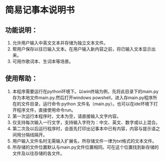 # 简易记事本说明书   

## 功能说明：  
1. 允许用户输入中英文文本并存储为独立文本文件。  
2. 帮用户保存以往已输入文本。在用户输入新内容之前，将已输入文本显示出来。
3. 可用作歌词本、生词本等场景。

## 使用帮助：
1. 本程序需要运行在python环境下。以win终端为例，先将此目录下的main.py存为本地文件main.py.然后打开windows powshell，进入存main.py程序所在的文件目录，运行命令:python 文件名（main.py）。也可以在ide环境下打开程序文件，直接使用命令run。
2. 第一次运行本程序时，文本为空，请直接输入文字内容。  
3. 仅支持每次输入一行文字，支持输入字符为：中文、英文、数字或以上混合。   
4. 第二次及以后运行程序时，会首先打印出记事本中已有内容，内容与提示语之间用分隔线隔开。
5. 用户输入文件名时无需输入扩展名，所存储文件一律为txt格式的文本文件。
6. 所存储的文件位置默认与main.py文件位置相同。可在这个位置找到新存储的文件及以往存储的各文件。
